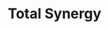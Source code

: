 ---
title: "Total Synergy"
Description: "Alaeris was a web3 concept that aimed to use blockchain technology to incentivize the planting of trees around the world."
ogimage: "/images/alaeris-og-image.jpg"
websiteURL: "https://totalsynergy.com/"
contactURL: "https://calendly.com/hiretomsmith/hiretomsmith"
gallery:
  - src: "/images/portfolio/motion graphics/ts-badges-thumbnail.png"
    lightbox: "/images/portfolio/motion graphics/G2-Spring-Animation-V2.mp4"
    alt: "Motion graphic showcasing G2 badges"
    video: true
  - src: "/images/portfolio/total-synergy/total-synergy-portfolio-01.jpg"
    lightbox: "/images/portfolio/total-synergy/total-synergy-portfolio-01.jpg"
    alt: "Total Synergy social media post designs."
  - src: "/images/portfolio/total-synergy/total-synergy-portfolio-02.jpg"
    lightbox: "/images/portfolio/total-synergy/total-synergy-portfolio-02.jpg"
    alt: "Total Synergy magazine cover mockup."
  - src: "/images/portfolio/motion graphics/totalsynergy-x-factor-thumbnail.jpg"
    lightbox: "/images/portfolio/motion graphics/totalsynergy-x-factor-v5-logo-change.mp4"
    alt: "Total Synergy x Factor promotional motion graphic"
    video: true
overview: "Total Synergy is a project management software designed for architects and engineers. "
features:
  - "Creative Direction"
  - "Team Management"
  - "Brand Design"
  - "Creative Concepting"
  - "Entrepreneurship"
  - "Illustration"
  - "Graphic design"
videoURL: ""
background: "When the founder/CEO reached out to me on Upwork and pitched the idea, I was immediately sold. I had been looking for a segue into blockchain for a while, and the opportunity to do so while also helping the environment seemed too good to pass up. We got to work and began fleshing out ideas for how it might function. The idea was that users would purchase NFTs representing physical acreage around the globe. Those proceeds would be used to remunerate workers in developing countries in exchange for planting trees, and the NFTs could be used as proof of carbon offset. I led the brainstorming that resulted in the name 'Alaeris'. It's actually a combination of a Swahili word and a Spanish word, put together to create one memorable name that translates to 'Air Tool'."
challenge: "As with any startup, the number one challenge was acquiring funding. I helped develop our pitch deck and executive summary, along with a suite of technical illustrations explaining our vision. We pitched to several investors and were getting some positive feedback, but then the market crashed and the appetite for web3-related projects just wasn't there. All in all, it was a fun challenge and I met some amazing folks along the way."
---